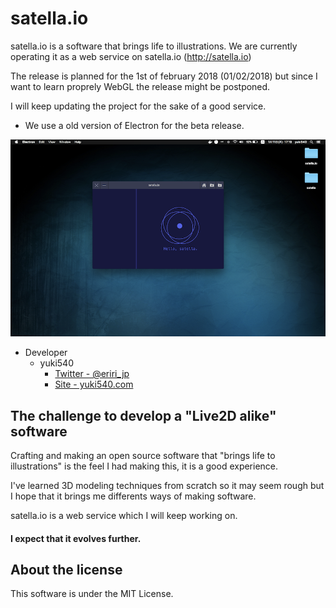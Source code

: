 # satella.io
 satella.io is a software that brings life to illustrations.
We are currently operating it as a web service on satella.io (http://satella.io)

The release is planned for the 1st of february 2018 (01/02/2018) but since I want to learn proprely WebGL the release might be postponed.

I will keep updating the project for the sake of a good service.

* We use a old version of Electron for the beta release.

![screenshot](screenshot/1.png)

- Developer
  - yuki540
    - [Twitter - @eriri_jp](https://twitter.com/eriri_jp)
    - [Site - yuki540.com](http://yuki540.com)

## The challenge to develop a "Live2D alike" software

Crafting and making an open source software that "brings life to illustrations" is the feel I had making this, it is a good experience.

I've learned 3D modeling techniques from scratch so it may seem rough but I hope that it brings me differents ways of making software.

satella.io is a web service which I will keep working on.

#### I expect that it evolves further.

## About the license
This software is under the MIT License.
